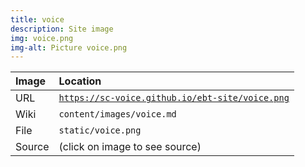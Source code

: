 ```yaml
---
title: voice
description: Site image
img: voice.png
img-alt: Picture voice.png
---
```


  | Image | Location |
  | :----- | :----- |
  | URL | <code><a href="https://sc-voice.github.io/ebt-site/voice.png" target="_blank">https://sc-voice.github.io/ebt-site/voice.png</a></code> |
  | Wiki | <code>content/images/voice.md</code> |
  | File | <code>static/voice.png</code> |
  | Source | (click on image to see source) |

